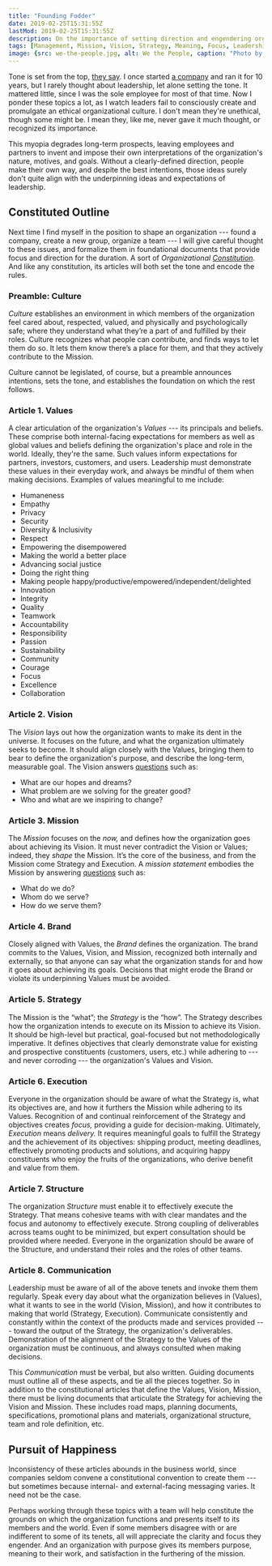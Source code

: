 ```yaml
---
title: "Founding Fodder"
date: 2019-02-25T15:31:55Z
lastMod: 2019-02-25T15:31:55Z
description: On the importance of setting direction and engendering organizational focus by formalizing the foundational concepts of an organization.
tags: [Management, Mission, Vision, Strategy, Meaning, Focus, Leadership, Constitution]
image: {src: we-the-people.jpg, alt: We the People, caption: "Photo by [Anthony Garand](https://unsplash.com/photos/7rehTDIfR8o) on [Unsplash](https://unsplash.com/search/photos/constitution)", title: We the People }
---
```


Tone is set from the top, [they say]. I once started [a company] and ran it for
10 years, but I rarely thought about leadership, let alone setting the tone. It
mattered little, since I was the sole employee for most of that time. Now I
ponder these topics a lot, as I watch leaders fail to consciously create and
promulgate an ethical organizational culture. I don't mean they're unethical,
though some might be. I mean they, like me, never gave it much thought, or
recognized its importance.

This myopia degrades long-term prospects, leaving employees and partners to
invent and impose their own interpretations of the organization's nature,
motives, and goals. Without a clearly-defined direction, people make their own
way, and despite the best intentions, those ideas surely don't quite align with
the underpinning ideas and expectations of leadership.

Constituted Outline
-------------------

Next time I find myself in the position to shape an organization --- found a
company, create a new group, organize a team --- I will give careful thought to
these issues, and formalize them in foundational documents that provide focus
and direction for the duration. A sort of *Organizational [Constitution].* And
like any constitution, its articles will both set the tone and encode the
rules.

### Preamble: Culture

*Culture* establishes an environment in which members of the organization feel
cared about, respected, valued, and physically and psychologically safe; where
they understand what they’re a part of and fulfilled by their roles. Culture
recognizes what people can contribute, and finds ways to let them do so. It lets
them know there’s a place for them, and that they actively contribute to the
Mission.

Culture cannot be legislated, of course, but a preamble announces intentions,
sets the tone, and establishes the foundation on which the rest follows.

### Article 1. Values

A clear articulation of the organization's *Values* --- its principals and
beliefs. These comprise both internal-facing expectations for members as well as
global values and beliefs defining the organization's place and role in the
world. Ideally, they're the same. Such values inform expectations for partners,
investors, customers, and users. Leadership must demonstrate these values in
their everyday work, and always be mindful of them when making decisions.
Examples of values meaningful to me include:

*   Humaneness
*   Empathy
*   Privacy
*   Security
*   Diversity & Inclusivity
*   Respect
*   Empowering the disempowered
*   Making the world a better place
*   Advancing social justice
*   Doing the right thing
*   Making people happy/​​productive/​empowered/​independent/delighted
*   Innovation
*   Integrity
*   Quality
*   Teamwork
*   Accountability
*   Responsibility
*   Passion
*   Sustainability
*   Community
*   Courage
*   Focus
*   Excellence
*   Collaboration

### Article 2. Vision

The *Vision* lays out how the organization wants to make its dent in the
universe. It focuses on the future, and what the organization ultimately seeks
to become. It should align closely with the Values, bringing them to bear to
define the organization's purpose, and describe the long-term, measurable goal.
The Vision answers [questions] such as:

*   What are our hopes and dreams?
*   What problem are we solving for the greater good?
*   Who and what are we inspiring to change?

### Article 3. Mission

The *Mission* focuses on the *now,* and defines how the organization goes about
achieving its Vision. It must never contradict the Vision or Values; indeed,
they *shape* the Mission. It’s the core of the business, and from the Mission
come Strategy and Execution. A *mission statement* embodies the Mission by
answering [questions] such as:

*   What do we do?
*   Whom do we serve?
*   How do we serve them?

### Article 4. Brand

Closely aligned with Values, the *Brand* defines the organization. The brand
commits to the Values, Vision, and Mission, recognized both internally and
externally, so that anyone can say what the organization stands for and how it
goes about achieving its goals. Decisions that might erode the Brand or violate
its underpinning Values must be avoided.

### Article 5. Strategy

The Mission is the “what”; the *Strategy* is the “how”. The Strategy describes
how the organization intends to execute on its Mission to achieve its Vision. It
should be high-level but practical, goal-focused but not methodologically
imperative. It defines objectives that clearly demonstrate value for existing
and prospective constituents (customers, users, etc.) while adhering to --- and
never corroding --- the organization's Values and Vision.

### Article 6. Execution

Everyone in the organization should be aware of what the Strategy is, what its
objectives are, and how it furthers the Mission while adhering to its Values.
Recognition of and continual reinforcement of the Strategy and objectives
creates *focus,* providing a guide for decision-making. Ultimately, *Execution*
means *delivery.* It requires meaningful goals to fulfill the Strategy and the
achievement of its objectives: shipping product, meeting deadlines, effectively
promoting products and solutions, and acquiring happy constituents who enjoy the
fruits of the organizations, who derive benefit and value from them.

### Article 7. Structure

The organization *Structure* must enable it to effectively execute the Strategy.
That means cohesive teams with with clear mandates and the focus and autonomy to
effectively execute. Strong coupling of deliverables across teams ought to be
minimized, but expert consultation should be provided where needed. Everyone in
the organization should be aware of the Structure, and understand their roles
and the roles of other teams.

### Article 8. Communication

Leadership must be aware of all of the above tenets and invoke them them
regularly. Speak every day about what the organization believes in (Values),
what it wants to see in the world (Vision, Mission), and how it contributes to
making that world (Strategy, Execution). Communicate consistently and constantly
within the context of the products made and services provided --- toward the
output of the Strategy, the organization's deliverables. Demonstration of the
alignment of the Strategy to the Values of the organization must be continuous,
and always consulted when making decisions.

This *Communication* must be verbal, but also written. Guiding documents must
outline all of these aspects, and tie all the pieces together. So in addition to
the constitutional articles that define the Values, Vision, Mission, there must
be living documents that articulate the Strategy for achieving the Vision and
Mission. These includes road maps, planning documents, specifications,
promotional plans and materials, organizational structure, team and role
definition, etc.

Pursuit of Happiness
--------------------

Inconsistency of these articles abounds in the business world, since companies
seldom convene a constitutional convention to create them --- but sometimes
because internal- and external-facing messaging varies. It need not be the case.

Perhaps working through these topics with a team will help constitute the
grounds on which the organization functions and presents itself to its members
and the world. Even if some members disagree with or are indifferent to some of
its tenets, all will appreciate the clarity and focus they engender. And an
organization with purpose gives its members purpose, meaning to their work, and
satisfaction in the furthering of the mission.

  [they say]: https://en.wikipedia.org/wiki/Tone_at_the_top "Wikipedia: ”Tone at the top“"
  [a company]: https://kineticode.com/ "Kineticode: Setting knowledge in motion."
  [Constitution]: https://en.wikipedia.org/wiki/Constitution "Wikipedia: Constitution"
  [questions]: https://www.clearvoice.com/blog/difference-between-mission-vision-statement-examples/
    "ClearVoice: “Difference Between Vision and Mission Statements: 25 Examples”"
